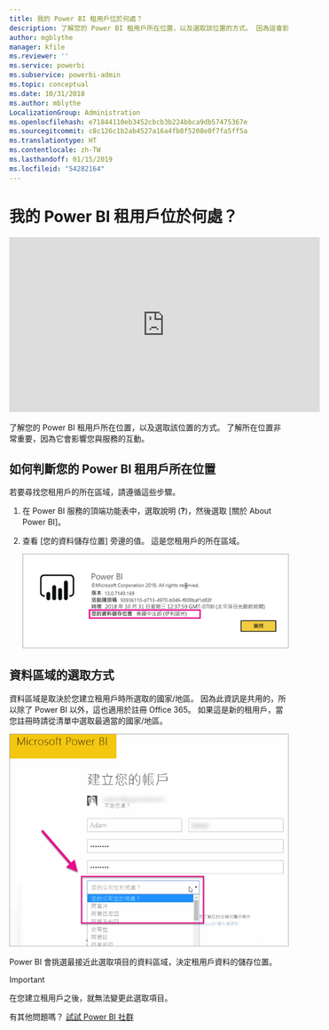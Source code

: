 ```yaml
---
title: 我的 Power BI 租用戶位於何處？
description: 了解您的 Power BI 租用戶所在位置，以及選取該位置的方式。 因為這會影響您與服務的互動，所以務必要了解。
author: mgblythe
manager: kfile
ms.reviewer: ''
ms.service: powerbi
ms.subservice: powerbi-admin
ms.topic: conceptual
ms.date: 10/31/2018
ms.author: mblythe
LocalizationGroup: Administration
ms.openlocfilehash: e71844110eb3452cbcb3b224bbca9db57475367e
ms.sourcegitcommit: c8c126c1b2ab4527a16a4fb8f5208e0f7fa5ff5a
ms.translationtype: HT
ms.contentlocale: zh-TW
ms.lasthandoff: 01/15/2019
ms.locfileid: "54282164"
---
```

# <a name="where-is-my-power-bi-tenant-located"></a>我的 Power BI 租用戶位於何處？

<iframe width="560" height="315" src="https://www.youtube.com/embed/0fOxaHJPvdM?showinfo=0" frameborder="0" allowfullscreen></iframe>

了解您的 Power BI 租用戶所在位置，以及選取該位置的方式。 了解所在位置非常重要，因為它會影響您與服務的互動。

## <a name="how-to-determine-where-your-power-bi-tenant-is-located"></a>如何判斷您的 Power BI 租用戶所在位置

若要尋找您租用戶的所在區域，請遵循這些步驟。

1. 在 Power BI 服務的頂端功能表中，選取說明 (**?**)，然後選取 [關於 About Power BI]。

1. 查看 [您的資料儲存位置] 旁邊的值。 這是您租用戶的所在區域。

    ![資料區域](media/service-admin-where-is-my-tenant-located/power-bi-data-region.png)

## <a name="how-the-data-region-is-selected"></a>資料區域的選取方式

資料區域是取決於您建立租用戶時所選取的國家/地區。 因為此資訊是共用的，所以除了 Power BI 以外，這也適用於註冊 Office 365。 如果這是新的租用戶，當您註冊時請從清單中選取最適當的國家/地區。

![國家/地區選取項目](media/service-admin-where-is-my-tenant-located/sign-up-country-selection.png)

Power BI 會挑選最接近此選取項目的資料區域，決定租用戶資料的儲存位置。

> [!IMPORTANT]
> 在您建立租用戶之後，就無法變更此選取項目。

有其他問題嗎？ [試試 Power BI 社群](http://community.powerbi.com/)

